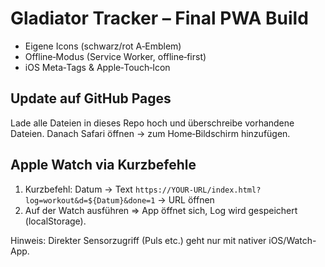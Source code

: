 # Gladiator Tracker – Final PWA Build
- Eigene Icons (schwarz/rot A‑Emblem)
- Offline‑Modus (Service Worker, offline‑first)
- iOS Meta‑Tags & Apple‑Touch‑Icon

## Update auf GitHub Pages
Lade alle Dateien in dieses Repo hoch und überschreibe vorhandene Dateien. Danach Safari öffnen → zum Home‑Bildschirm hinzufügen.

## Apple Watch via Kurzbefehle
1) Kurzbefehl: Datum → Text `https://YOUR-URL/index.html?log=workout&d=${Datum}&done=1` → URL öffnen
2) Auf der Watch ausführen ⇒ App öffnet sich, Log wird gespeichert (localStorage).

Hinweis: Direkter Sensorzugriff (Puls etc.) geht nur mit nativer iOS/Watch-App. 
